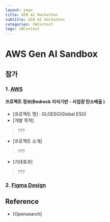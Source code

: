 ```yaml
---
layout: page
title: GEN AI Hackathon
subtitle: GEN AI Hackathon
categories: SWContest
tags: SWContest
---
```


# AWS Gen AI Sandbox

## 참가

### 1. [AWS]()

#### 프로젝트 정보(Bedrock 지식기반 - 사업장 탄소배출 )

* [프로젝트 명] : GLOESG(Global ESG)
* [개발 목적]

> ???

* [프로젝트 소개]

> ???

* [기대효과]

> ???

### 2. [Figma Design]()

## Reference

* [Opensearch]